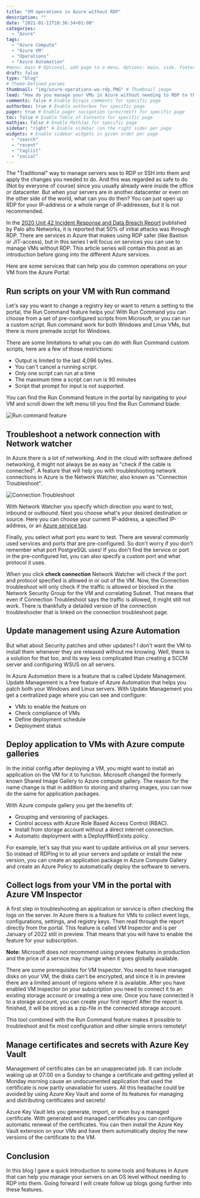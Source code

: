 ```yaml
---
title: "VM operations in Azure without RDP"
description: ""
date: "2022-01-11T10:36:34+01:00"
categories:
  - "Azure"
tags:
  - "Azure Compute"
  - "Azure VM"
  - "Operations"
  - "Azure Automation"
#menu: main # Optional, add page to a menu. Options: main, side, footer
draft: false
type: "blog"
# Theme-Defined params
thumbnail: "img/azure-operations-wo-rdp.PNG" # Thumbnail image
lead: "How do you manage your VMs in Azure without needing to RDP to them?" # Lead text
comments: false # Enable Disqus comments for specific page
authorbox: true # Enable authorbox for specific page
pager: true # Enable pager navigation (prev/next) for specific page
toc: false # Enable Table of Contents for specific page
mathjax: false # Enable MathJax for specific page
sidebar: "right" # Enable sidebar (on the right side) per page
widgets: # Enable sidebar widgets in given order per page
  - "search"
  - "recent"
  - "taglist"
  - "social"
---
```


The "Traditional" way to manage servers was to RDP or SSH into them and apply the changes you needed to do. And this was regarded as safe to do (Not by everyone of course) since you usually already were inside the office or datacenter. But when your servers are in another datacenter or even on the other side of the world, what can you do then?
You can just open up RDP for your IP-address or a whole range of IP-addresses, but it is not recommended.

In the [2020 Unit 42 Incident Response and Data Breach Report](https://www.paloaltonetworks.com/resources/research/2020-unit42-incident-response-and-data-breach-report) published by Palo alto Networks, it is reported that 50% of initial attacks was through RDP.
There are services in Azure that makes using RDP safer (like Bastion or JIT-access), but in this series I will focus on services you can use to manage VMs without RDP.
This article series will contain this post as an introduction before going into the different Azure services.

Here are some services that can help you do common operations on your VM from the Azure Portal:

## Run scripts on your VM with Run command

Let's say you want to change a registry key or want to return a setting to the portal, the Run Command feature helps you! With Run Command you can choose from a set of pre-configured scripts from Microsoft, or you can run a custom script. Run command work for both Windows and Linux VMs, but there is more premade script for Windows.

There are some limitations to what you can do with Run Command custom scripts, here are a few of those restrictions:

- Output is limited to the last 4,096 bytes.
- You can't cancel a running script.
- Only one script can run at a time
- The maximum time a script can run is 90 minutes
- Script that prompt for input is not supported.

You can find the Run Command feature in the portal by navigating to your VM and scroll down the left menu till you find the Run Command blade:

![Run command feature](/img/Azure-run-command.PNG)

## Troubleshoot a network connection with Network watcher

In Azure there is a lot of networking. And in the cloud with software defined networking, it might not always be as easy as "check if the cable is connected". A feature that will help you with troubleshooting network connections in Azure is the Network Watcher, also known as "Connection Troubleshoot".

![Connection Troubleshoot](/img/Connection-troubleshoot.PNG)

With Network Watcher you specify which direction you want to test, inbound or outbound. Next you choose what's your desired destination or source. Here you can choose your current IP-address, a specified IP-address, or an [Azure service tag](https://docs.microsoft.com/en-us/azure/virtual-network/service-tags-overview#available-service-tags).

Finally, you select what port you want to test. There are several commonly used services and ports that are pre-configured. So don't worry if you don't remember what port PostgreSQL uses! If you don't find the service or port in the pre-configured list, you can also specify a custom port and what protocol it uses.

When you click **check connection** Network Watcher will check if the port and protocol specified is allowed in or out of the VM. Now, the Connection troubleshoot will only check if the traffic is allowed or blocked in the Network Security Group for the VM and correlating Subnet. That means that even if Connection Troubleshoot says the traffic is allowed, it might still not work. There is thankfully a detailed version of the connection troubleshooter that is linked on the connection troubleshoot page.

## Update management using Azure Automation

But what about Security patches and other updates? I don't want the VM to install them whenever they are released without me knowing. Well, there is a solution for that too, and its way less complicated than creating a SCCM server and configuring WSUS on all servers.

In Azure Automation there is a feature that is called Update Management. Update Management is a free feature of Azure Automation that helps you patch both your Windows and Linux servers. With Update Management you get a centralized page where you can see and configure:

- VMs to enable the feature on
- Check compliance of VMs
- Define deployment schedule
- Deployment status

## Deploy application to VMs with Azure compute galleries

In the initial config after deploying a VM, you might want to install an application on the VM for it to function. Microsoft changed the formerly known Shared Image Gallery to Azure compute gallery. The reason for the name change is that in addition to storing and sharing images, you can now do the same for application packages.

With Azure compute gallery you get the benefits of:

- Grouping and versioning of packages.
- Control access with Azure Role Based Access Control (RBAC).
- Install from storage account without a direct internet connection.
- Automatic deployment with a DeployIfNotExists policy.

For example, let's say that you want to update antivirus on all your servers. So instead of RDPing in to all your servers and update or install the new version, you can create an application package in Azure Compute Gallery and create an Azure Policy to automatically deploy the software to servers.

## Collect logs from your VM in the portal with Azure VM Inspector

A first step in troubleshooting an application or service is often checking the logs on the server. In Azure there is a feature for VMs to collect event logs, configurations, settings, and registry keys. Then read through the report directly from the portal. This feature is called VM Inspector and is per January of 2022 still in preview. That means that you will have to enable the feature for your subscription.

**Note:** Microsoft does not recommend using preview features in production and the price of a service may change when it goes globally available.

There are some prerequisites for VM Inspector. You need to have managed disks on your VM, the disks can't be encrypted, and since it is in preview there are a limited amount of regions where it is available.
After you have enabled VM Inspector on your subscription you need to connect it to an existing storage account or creating a new one. Once you have connected it to a storage account, you can create your first report! After the report is finished, it will be stored as a zip-file in the connected storage account.

This tool combined with the Run Command feature makes it possible to troubleshoot and fix most configuration and other simple errors remotely!

## Manage certificates and secrets with Azure Key Vault

Management of certificates can be an unappreciated job. It can include waking up at 07:00 on a Sunday to change a certificate and getting yelled at Monday morning cause an undocumented application that used the certificate is now partly unavailable for users. All this headache could be avoided by using Azure Key Vault and some of its features for managing and distributing certificates and secrets!

Azure Key Vault lets you generate, import, or even buy a managed certificate. With generated and managed certificates you can configure automatic renewal of the certificates. You can then install the Azure Key Vault extension on your VMs and have them automatically deploy the new versions of the certificate to the VM.

## Conclusion

In this blog I gave a quick introduction to some tools and features in Azure that can help you manage your servers on an OS level without needing to RDP into them. Going forward I will create follow up blogs going further into these features.
